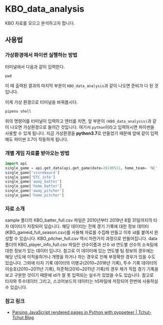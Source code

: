 # KBO_data_analysis

KBO 자료를 모으고 분석하고자 합니다.

## 사용법

### 가상환경에서 파이썬 실행하는 방법

터미널에서 다음과 같이 입력한다.

```bach
pwd
```

이 때 출력된 결과의 마지막 부분이 `KBO_data_analysis`과 같이 나오면 준비가 다 된 것입니다.

이제 가상 환경으로 터미널을 바꿔봅시다.

```bach
pipenv shell
```

위의 명령어를 터미널이 입력하고 엔터를 치면, 앞 부분이 `(KBO_data_analysis)`과 같이 나오면 가상환경으로 들어간 것입니다. 여기서 `python`이라고 입력하시면 파이썬을 사용할 수 있게 됩니다. 지금 가상환경을 **python3.7**로 만들었기 때문에 앞에 같이 입력해도 파이썬 3.7이 작동하게 됩니다.

### 개별 게임 자료를 받아오는 방법

```python
import api
single_game = api.get_data(api.get_game(date=20190511, home_team= 'NC', away_team='OB'))
single_game['scoreboard']
single_game['ETC_info']
single_game['away_batter']
single_game['home_batter']
single_game['away_pitcher']
single_game['home_pitcher']
```

### 자료 소개

sample 폴더의 KBO_batter_full.csv 파일은 2010년부터 2019년 8월 31일까지의 타자 데이터가 저장되어 있습니다. 해당 데이터는 전체 경기 기록에 대한 정보 데이터(KBO_gameid_full_season.csv)를 사용해 자료를 수집해 만들고 이후 id를 붙여서 완성할 수 있습니다. KBO_pitcher_full.csv 역시 마찬가지 과정으로 만들어집니다. data 폴더의 KBO_player_info_full.csv 파일은 선수이름과 선수 id 연도별 선수의 소속팀에 대한 정보가 있는 데이터 입니다. 참고로 이 데이터에 있는 연도별 팀 정보의 경우에는 해당 년도에 이적을하거나 개명을 하거나 하는 경우로 인해 부정확한 경우가 있을 수도 있습니다. 그외에 타자 기록 데이터의 이병규(2010~2016년 기록), 투수 기록 데이터의 이승호(2010~2011년 기록), 허준혁(2010~2011년 기록)의 경우 제가 직접 경기 기록을 보고 구분한 것이기 때문에 id가 잘 못 입력되는 실수가 있었을 수도 있습니다. 참고로 타자와 투수데이터 그리고, 스코어보드의 데이터는 h5파일에 저장되어 한번에 사용하실 수 있습니다.

### 참고 링크

- [Parsing JavaScript rendered pages in Python with pyppeteer | Tchut-Tchut Blog](https://beenje.github.io/blog/posts/parsing-javascript-rendered-pages-in-python-with-pyppeteer/)
